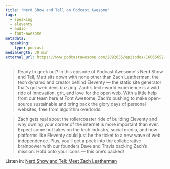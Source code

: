 ```yaml
---
title: "Nerd Show and Tell on Podcast Awesome"
tags:
  - speaking
  - eleventy
  - audio
  - font-awesome
metadata:
  speaking:
    type: podcast
medialength: 30 min
external_url: https://www.podcastawesome.com/2092855/episodes/16065652-nerd-show-and-tell-meet-zach-leatherman
---
```

> Ready to geek out? In this episode of Podcast Awesome's Nerd Show and Tell, Matt sits down with none other than Zach Leatherman, the tech dynamo and creator behind Eleventy — the static site generator that’s got web devs buzzing. Zach’s tech-world experience is a wild ride of innovation, grit, and love for the open web. With a little help from our team here at Font Awesome, Zach’s pushing to make open-source sustainable and bring back the glory days of personal websites, free from algorithm overlords.

> Zach gets real about the rollercoaster ride of building Eleventy and why owning your corner of the internet is more important than ever. Expect some hot takes on the tech industry, social media, and how platforms like Eleventy could just be the ticket to a new wave of web independence. Plus, you’ll get a peek into the collaborative brainpower with our founders Dave and Travis backing Zach’s mission. Hold onto your icons — this one’s packed!

Listen in: [Nerd Show and Tell: Meet Zach Leatherman](https://www.podcastawesome.com/2092855/episodes/16065652-nerd-show-and-tell-meet-zach-leatherman)